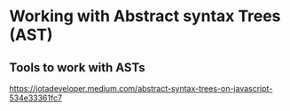 # Working with Abstract syntax Trees (AST)

## Tools to work with ASTs
https://jotadeveloper.medium.com/abstract-syntax-trees-on-javascript-534e33361fc7

